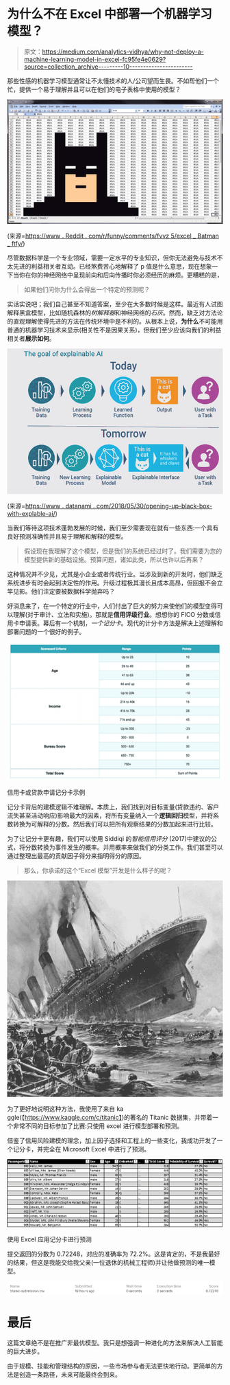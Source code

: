 # 为什么不在 Excel 中部署一个机器学习模型？

> 原文：<https://medium.com/analytics-vidhya/why-not-deploy-a-machine-learning-model-in-excel-fc95fe4e0629?source=collection_archive---------10----------------------->

那些性感的机器学习模型通常让不太懂技术的人/公司望而生畏。不如帮他们一个忙，提供一个易于理解并且可以在他们的电子表格中使用的模型？

![](img/409507e85cda99ea0724a8494933ba33.png)

(来源=[https://www . Reddit . com/r/funny/comments/fvvz 5/excel _ Batman _ ftfy/](https://www.reddit.com/r/funny/comments/fvvz5/excel_batman_ftfy/))

尽管数据科学是一个专业领域，需要一定水平的专业知识，但你无法避免与技术不太先进的利益相关者互动。已经煞费苦心地解释了 p 值是什么意思，现在想象一下当你在你的神经网络中呈现前向和后向传播时你必须经历的麻烦。更糟糕的是，

> 如果他们问你为什么会得出一个特定的预测呢？

实话实说吧；我们自己甚至不知道答案，至少在大多数时候是这样。最近有人试图解释黑盒模型，比如随机森林的*树解释器*和神经网络的*石灰*。然而，缺乏对方法论的直观理解使得先进的方法在传统环境中是不利的。从根本上说，**为什么**不可能用普通的机器学习技术来显示(相关性不是因果关系)，但我们至少应该向我们的利益相关者**展示如何**。

![](img/8f0a12b6cd8be3c3593171886807d93d.png)

(来源=[https://www . datanami . com/2018/05/30/opening-up-black-box-with-explable-ai/](https://www.datanami.com/2018/05/30/opening-up-black-boxes-with-explainable-ai/))

当我们等待这项技术蓬勃发展的时候，我们至少需要现在就有一些东西:一个具有良好预测准确性并且易于理解和解释的模型。

> 假设现在我理解了这个模型，但是我们的系统已经过时了。我们需要为您的模型提供新的基础设施。预算问题，诸如此类，所以也许以后再来？

这种情况并不少见，尤其是小企业或者传统行业。当涉及到新的开发时，他们缺乏系统进步有时会起到决定性的作用。升级过程极其漫长且成本高昂，但回报不会立竿见影。他们注定要被数据科学抛弃吗？

好消息来了，在一个特定的行业中，人们付出了巨大的努力来使他们的模型变得可以理解(对于审计、立法和实施)。那就是**信用评级行业**。想想你的 FICO 分数或信用卡申请表。幕后有一个机制，*一个记分卡*。现代的计分卡方法是解决上述理解和部署问题的一个很好的例子。

![](img/681825f7125d61a725aa6008a316c4bc.png)

信用卡或贷款申请记分卡示例

记分卡背后的建模逻辑不难理解。本质上，我们找到对目标变量(贷款违约、客户流失甚至活动响应)影响最大的因素，将所有变量纳入一个**逻辑回归**模型，并将系数转换为可解释的分数。然后我们可以把所有观察结果的分数加起来进行比较。

为了让记分卡更有趣，我们可以使用 Siddiqi 的*智能信用评分* (2017)中建议的公式，将分数转换为事件发生的概率。并用概率来做我们的分类工作。我们甚至可以通过整理出最高的贡献因子得分来指明得分的原因。

> 那么，你承诺的这个“Excel 模型”开发是什么样子的呢？

![](img/8e50957b208f2b4e6daee06a25e9db97.png)

为了更好地说明这种方法，我使用了来自 ka ggle(【https://www.kaggle.com/c/titanic】)的著名的 Titanic 数据集，并带着一个非常不同的目标参加了比赛:只使用 excel 进行模型部署和预测。

借鉴了信用风险建模的理念，加上因子选择和工程上的一些变化，我成功开发了一个记分卡，并完全在 Microsoft Excel 中进行了预测。

![](img/c4608080b3240716b9fa04424561ab3b.png)

使用 Excel 应用记分卡进行预测

提交返回的分数为 0.72248，对应的准确率为 72.2%。这是肯定的，不是我最好的结果，但这是我能交给我父亲(一位退休的机械工程师)并让他做预测的唯一模型。

![](img/ba395843a7aeb1fa0982b0a7443460d2.png)

# 最后

这篇文章绝不是在推广非最优模型。我只是想强调一种进化的方法来解决人工智能的巨大进步。

由于规模、技能和管理结构的原因，一些市场参与者无法更快地行动。更简单的方法是创造一条路径，未来可能最终会到来。